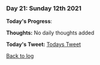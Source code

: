 ### Day 21: Sunday 12th 2021

**Today's Progress**:   

**Thoughts:** No daily thoughts added

**Today's Tweet:** [Todays Tweet](https://twitter.com/MrAldoJack/status/1470167706372612097?s=20)

[Back to log](/log.md)